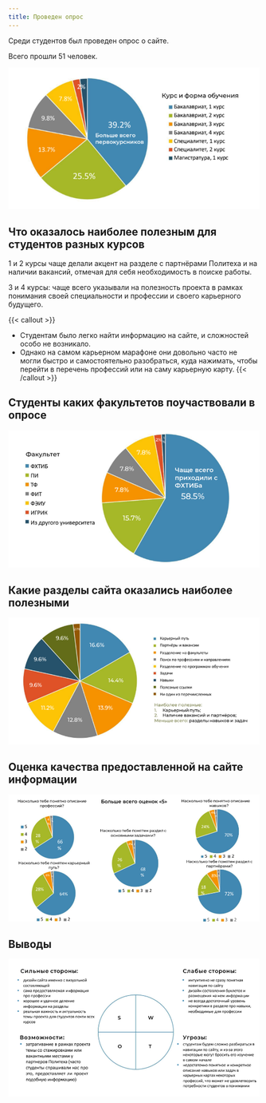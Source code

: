 ```yaml
---
title: Проведен опрос
---
```

Среди студентов был проведен опрос о сайте.

Всего прошли 51 человек.

![](opr_count.png)

## Что оказалось наиболее полезным для студентов разных курсов

1 и 2 курсы чаще делали акцент на
разделе с партнёрами Политеха и на
наличии вакансий, отмечая для себя
необходимость в поиске работы.

3 и 4 курсы: чаще всего указывали на
полезность проекта в рамках понимания
своей специальности и профессии и
своего карьерного будущего.

{{< callout >}}
  * Студентам было легко найти информацию на сайте, и сложностей
особо не возникало.
* Однако на самом карьерном марафоне они довольно часто не
могли быстро и самостоятельно разобраться, куда нажимать, чтобы
перейти в перечень профессий или на саму карьерную карту.
{{< /callout >}}

## Студенты каких факультетов поучаствовали в опросе

![](opr_facs.png)

## Какие разделы сайта оказались наиболее полезными

![](opr_razd.png)

## Оценка качества предоставленной на сайте информации

![](opr_grade.png)

## Выводы

![](opr_result.png)



